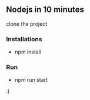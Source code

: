 ## Nodejs in 10 minutes

clone the project

### Installations
* npm install

### Run

* npm run start

:)